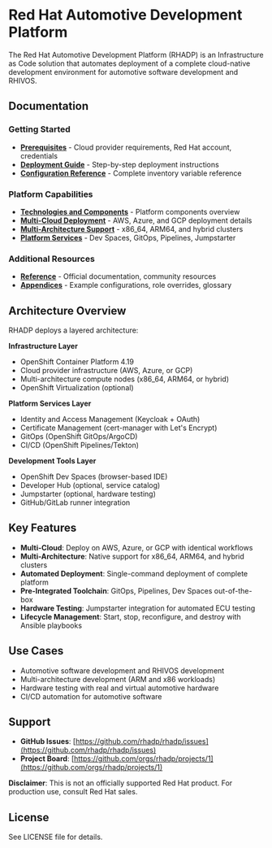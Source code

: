 # Red Hat Automotive Development Platform

The Red Hat Automotive Development Platform (RHADP) is an Infrastructure as Code solution that automates deployment of a complete cloud-native development environment for automotive software development and RHIVOS.

## Documentation

### Getting Started
- **[Prerequisites](prerequisites.md)** - Cloud provider requirements, Red Hat account, credentials
- **[Deployment Guide](deployment.md)** - Step-by-step deployment instructions
- **[Configuration Reference](configuration.md)** - Complete inventory variable reference

### Platform Capabilities
- **[Technologies and Components](technologies.md)** - Platform components overview
- **[Multi-Cloud Deployment](multi-cloud.md)** - AWS, Azure, and GCP deployment details
- **[Multi-Architecture Support](multi-architecture.md)** - x86_64, ARM64, and hybrid clusters
- **[Platform Services](platform-services.md)** - Dev Spaces, GitOps, Pipelines, Jumpstarter

### Additional Resources
- **[Reference](reference.md)** - Official documentation, community resources
- **[Appendices](appendices.md)** - Example configurations, role overrides, glossary

## Architecture Overview

RHADP deploys a layered architecture:

**Infrastructure Layer**
- OpenShift Container Platform 4.19
- Cloud provider infrastructure (AWS, Azure, or GCP)
- Multi-architecture compute nodes (x86_64, ARM64, or hybrid)
- OpenShift Virtualization (optional)

**Platform Services Layer**
- Identity and Access Management (Keycloak + OAuth)
- Certificate Management (cert-manager with Let's Encrypt)
- GitOps (OpenShift GitOps/ArgoCD)
- CI/CD (OpenShift Pipelines/Tekton)

**Development Tools Layer**
- OpenShift Dev Spaces (browser-based IDE)
- Developer Hub (optional, service catalog)
- Jumpstarter (optional, hardware testing)
- GitHub/GitLab runner integration

## Key Features

- **Multi-Cloud**: Deploy on AWS, Azure, or GCP with identical workflows
- **Multi-Architecture**: Native support for x86_64, ARM64, and hybrid clusters
- **Automated Deployment**: Single-command deployment of complete platform
- **Pre-Integrated Toolchain**: GitOps, Pipelines, Dev Spaces out-of-the-box
- **Hardware Testing**: Jumpstarter integration for automated ECU testing
- **Lifecycle Management**: Start, stop, reconfigure, and destroy with Ansible playbooks

## Use Cases

- Automotive software development and RHIVOS development
- Multi-architecture development (ARM and x86 workloads)
- Hardware testing with real and virtual automotive hardware
- CI/CD automation for automotive software

## Support

- **GitHub Issues**: [https://github.com/rhadp/rhadp/issues](https://github.com/rhadp/rhadp/issues)
- **Project Board**: [https://github.com/orgs/rhadp/projects/1](https://github.com/orgs/rhadp/projects/1)

**Disclaimer**: This is not an officially supported Red Hat product. For production use, consult Red Hat sales.

## License

See LICENSE file for details.
